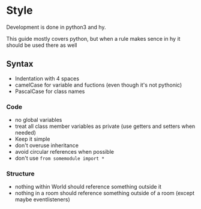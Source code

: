 
# Style

Development is done in python3 and hy.

This guide mostly covers python, but when a rule makes sence in hy it should be used there as well

## Syntax

- Indentation with 4 spaces
- camelCase for variable and fuctions (even though it's not pythonic)
- PascalCase for class names


### Code

- no global variables
- treat all class member variables as private (use getters and setters when needed)
- Keep it simple
- don't overuse inheritance
- avoid circular references when possible
- don't use `from somemodule import *`


### Structure

- nothing within World should reference something outside it
- nothing in a room should reference something outside of a room (except maybe eventlisteners)

